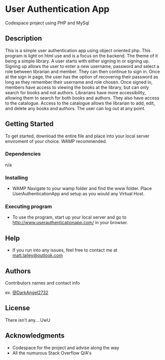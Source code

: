 # User Authentication App
 Codespace project using PHP and MySql

## Description

This is a simple user authentication app using object oriented php. This program is light on html use and is a focus on the backend.
The theme of it being a simple library. A user starts with either signing in or signing up.
Signing up allows the user to enter a new username, password and select a role between librarian and member. They can then continue to sign in.
Once at the sign in page, the user has the option of recovering their password as long as they remember their username and role chosen.
Once signed in, members have access to viewing the books at the library, but can only search for books and not authors.
Librarians have more accessibility, allowing them to search for both books and authors. They also have access to the catalogue.
Access to the catalogue allows the librarian to add, edit, and delete any books and authors.
The user can log out at any point.

## Getting Started

To get started, download the entire file and place into your local server enviroment of your choice. WAMP recommended.

### Dependencies

n/a

### Installing

* WAMP
Navigate to your wamp folder and find the www folder. Place UserAuthenticationApp and setup as you would any Virtual Host.

### Executing program

* To use the program, start up your local server and go to http://www.userauthenticationapp.com/ in your browser.

## Help

* If you run into any issues, feel free to contact me at matt.lailey@outlook.com
## Authors

Contributors names and contact info

ex. [@DarkAngel2732](matt.lailey@outlook.com)

## License

There isn't any... UwU

## Acknowledgments

* Codespace for the project and advise along the way
* All the numurous Stack Overflow Q/A's